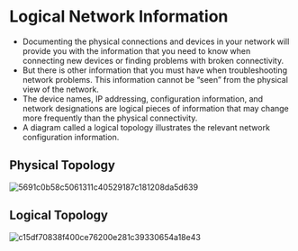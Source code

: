 # Logical Network Information

- Documenting the physical connections and devices in your network will provide you with the information that you need to know when connecting new devices or finding problems with broken connectivity.
- But there is other information that you must have when troubleshooting network problems. This information cannot be “seen” from the physical view of the network.
- The device names, IP addressing, configuration information, and network designations are logical pieces of information that may change more frequently than the physical connectivity.
- A diagram called a logical topology illustrates the relevant network configuration information.

## Physical Topology

![5691c0b58c5061311c40529187c181208da5d639](https://user-images.githubusercontent.com/63872951/167244926-d095614f-deb7-4b5c-99a4-ffd2acb7922b.png)

## Logical Topology

![c15df70838f400ce76200e281c39330654a18e43](https://user-images.githubusercontent.com/63872951/167244956-8ea50fb8-5dde-4cfd-aecd-b2d8e61379ed.png)

